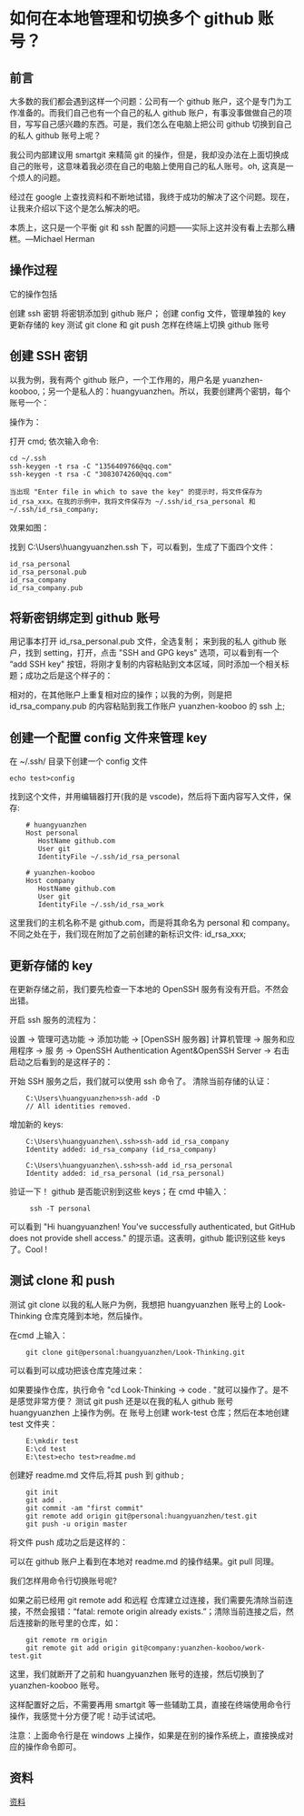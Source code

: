 # 如何在本地管理和切换多个 github 账号？

## 前言

大多数的我们都会遇到这样一个问题：公司有一个 github 账户，这个是专门为工作准备的。而我们自己也有一个自己的私人 github 账户，有事没事做做自己的项目，写写自己感兴趣的东西。可是，我们怎么在电脑上把公司 github 切换到自己的私人 github 账号上呢？

我公司内部建议用 smartgit 来精简 git 的操作，但是，我却没办法在上面切换成自己的账号，这意味着我必须在自己的电脑上使用自己的私人账号。oh, 这真是一个烦人的问题。

经过在 google 上查找资料和不断地试错，我终于成功的解决了这个问题。现在，让我来介绍以下这个是怎么解决的吧。

本质上，这只是一个平衡 git 和 ssh 配置的问题——实际上这并没有看上去那么糟糕。—Michael Herman

## 操作过程

它的操作包括

创建 ssh 密钥
将密钥添加到 github 账户；
创建 config 文件，管理单独的 key
更新存储的 key
测试 git clone 和 git push
怎样在终端上切换 github 账号

## 创建 SSH 密钥

以我为例，我有两个 github 账户，一个工作用的，用户名是 yuanzhen-kooboo,；另一个是私人的：huangyuanzhen。所以，我要创建两个密钥，每个账号一个：

操作为：

打开 cmd;
依次输入命令:

```shell
cd ~/.ssh
ssh-keygen -t rsa -C "1356409766@qq.com"
ssh-keygen -t rsa -C "3083074260@qq.com"
```

```
当出现 "Enter file in which to save the key" 的提示时，将文件保存为 id_rsa_xxx。在我的示例中，我将文件保存为 ~/.ssh/id_rsa_personal 和 ~/.ssh/id_rsa_company;
```

效果如图：

找到 C:\Users\huangyuanzhen\.ssh 下，可以看到，生成了下面四个文件：

```
id_rsa_personal
id_rsa_personal.pub
id_rsa_company
id_rsa_company.pub
```

## 将新密钥绑定到 github 账号

用记事本打开 id_rsa_personal.pub 文件，全选复制；
来到我的私人 github 账户，找到 setting，打开，点击 "SSH and GPG keys" 选项，可以看到有一个 “add SSH key" 按钮，将刚才复制的内容粘贴到文本区域，同时添加一个相关标题；成功之后是这个样子的：

相对的，在其他账户上重复相对应的操作；以我的为例，则是把 id_rsa_company.pub 的内容粘贴到我工作账户 yuanzhen-kooboo 的 ssh 上;

## 创建一个配置 config 文件来管理 key

在 ~/.ssh/ 目录下创建一个 config 文件

```shell
echo test>config
```

找到这个文件，并用编辑器打开(我的是 vscode)，然后将下面内容写入文件，保存:


```
    # huangyuanzhen
    Host personal
       HostName github.com
       User git
       IdentityFile ~/.ssh/id_rsa_personal

    # yuanzhen-kooboo
    Host company
       HostName github.com
       User git
       IdentityFile ~/.ssh/id_rsa_work

```

这里我们的主机名称不是 github.com，而是将其命名为 personal 和 company。不同之处在于，我们现在附加了之前创建的新标识文件: id_rsa_xxx;

## 更新存储的 key

在更新存储之前，我们要先检查一下本地的 OpenSSH 服务有没有开启。不然会出错。

开启 ssh 服务的流程为：

设置 → 管理可选功能 → 添加功能 → [OpenSSH 服务器]
计算机管理 → 服务和应用程序 → 服 务 → OpenSSH Authentication Agent&OpenSSH Server → 右击
启动之后看到的是这样子的：

开始 SSH 服务之后，我们就可以使用 ssh 命令了。
清除当前存储的认证：

```
    C:\Users\huangyuanzhen>ssh-add -D
    // All identities removed.
```

增加新的 keys:

```shell
    C:\Users\huangyuanzhen\.ssh>ssh-add id_rsa_company
    Identity added: id_rsa_company (id_rsa_company)

    C:\Users\huangyuanzhen\.ssh>ssh-add id_rsa_personal
    Identity added: id_rsa_personal (id_rsa_personal)
```

验证一下！ github 是否能识别到这些 keys；在 cmd 中输入：

```shell
     ssh -T personal
```
可以看到 "Hi huangyuanzhen! You've successfully authenticated, but GitHub does not provide shell access." 的提示语。这表明，github 能识别这些 keys 了。Cool !

## 测试 clone 和 push
测试 git clone
以我的私人账户为例，我想把 huangyuanzhen 账号上的 Look-Thinking 仓库克隆到本地，然后操作。

在cmd 上输入：

```shell
    git clone git@personal:huangyuanzhen/Look-Thinking.git
```

可以看到可以成功把该仓库克隆过来：

如果要操作仓库，执行命令 "cd Look-Thinking → code . "就可以操作了。是不是感觉非常方便？
测试 git push
还是以在我的私人 github 账号 huangyuanzhen 上操作为例。在 账号上创建 work-test 仓库；然后在本地创建 test 文件夹：

```
    E:\mkdir test
    E:\cd test
    E:\test>echo test>readme.md
```

创建好 readme.md 文件后,将其 push 到 github ;

```shell
    git init
    git add .
    git commit -am "first commit"
    git remote add origin git@personal:huangyuanzhen/test.git
    git push -u origin master
```

将文件 push 成功之后是这样的：

可以在 github 账户上看到在本地对 readme.md 的操作结果。git pull 同理。

我们怎样用命令行切换账号呢?

如果之前已经用 git remote add 和远程 仓库建立过连接，我们需要先清除当前连接，不然会报错：“fatal: remote origin already exists.”；清除当前连接之后，然后连接新的账号里的仓库，如：

```shell
    git remote rm origin
    git remote git add origin git@company:yuanzhen-kooboo/work-test.git
```

这里，我们就断开了之前和 huangyuanzhen 账号的连接，然后切换到了 yuanzhen-kooboo 账号。

这样配置好之后，不需要再用 smartgit 等一些辅助工具，直接在终端使用命令行操作，我感觉十分方便了呢！动手试试吧。

注意：上面命令行是在 windows 上操作，如果是在别的操作系统上，直接换成对应的操作命令即可。

## 资料

[资料](https://juejin.cn/post/6844903831000596488)
